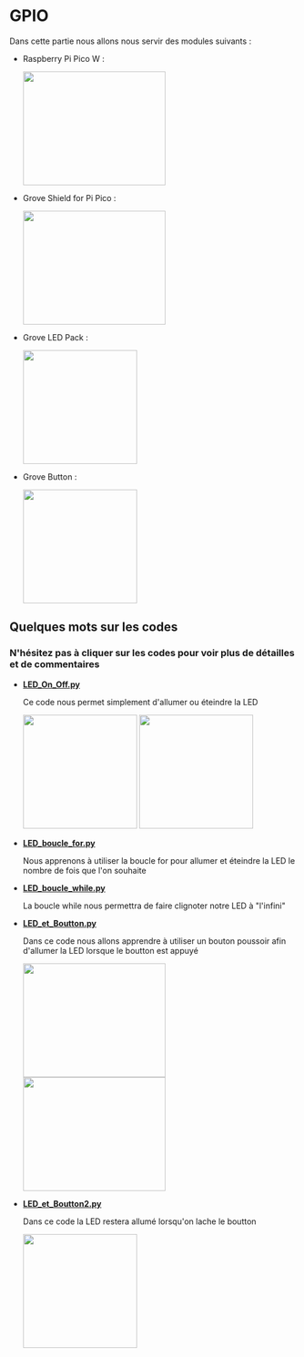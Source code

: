 # GPIO  

Dans cette partie nous allons nous servir des modules suivants :


* Raspberry Pi Pico W : 

  <img src="https://user-images.githubusercontent.com/124878705/222668359-00e50cb8-7700-4fe4-8175-0ff452cddf4b.png" width="250" height="200">


* Grove Shield for Pi Pico : 

  <img src="https://user-images.githubusercontent.com/124878705/222668607-b04c0e5f-354b-4529-b5f8-bf5a6cd6bf7d.png" width="250" height="200">



* Grove LED Pack :

  <img src="https://user-images.githubusercontent.com/124878705/222668710-1e479bbc-0a82-4abf-861b-3f37708d8760.png" width="200" height="200">



* Grove Button : 

  <img src="https://user-images.githubusercontent.com/124878705/222668843-afe4a6e4-9bfa-40e8-a5e8-0c7d36958cae.png" width="200" height="200">


## Quelques mots sur les codes 

### N'hésitez pas à cliquer sur les codes pour voir plus de détailles et de commentaires
* **[LED_On_Off.py](LED_On_Off.py)**

    Ce code nous permet simplement d'allumer ou éteindre la LED 

    <img src="https://user-images.githubusercontent.com/124878705/222669804-dac5297d-9dee-4ab8-87d3-e3afad423286.png" width="200" height="200"> <img src="https://user-images.githubusercontent.com/124878705/222669849-987c7292-879c-4e27-8ec8-45f9892f4c12.png" width="200" height="200">

* **[LED_boucle_for.py](LED_boucle_for.py)**

    Nous apprenons à utiliser la boucle for pour allumer et éteindre la LED le nombre de fois que l'on souhaite

* **[LED_boucle_while.py](LED_boucle_while.py)**

    La boucle while nous permettra de faire clignoter notre LED à "l'infini"

* **[LED_et_Boutton.py](LED_et_Boutton.py)**

    Dans ce code nous allons apprendre à utiliser un bouton poussoir afin d'allumer la LED lorsque le boutton est appuyé

    <img src="https://user-images.githubusercontent.com/124878705/222671727-10455ad7-f326-441d-b513-542898def773.png" width="250" height="200"> <img src="https://user-images.githubusercontent.com/124878705/222671776-ebf171e1-3c94-4b76-bdfe-1b311d0278e3.png" width="250" height="200">

* **[LED_et_Boutton2.py](LED_et_Boutton2.py)**

    Dans ce code la LED restera allumé lorsqu'on lache le boutton 

    <img src="https://user-images.githubusercontent.com/124878705/222673037-ece5e00a-0fb0-4cf4-a96e-4b443e0e0bbb.png" width="200" height="200">





